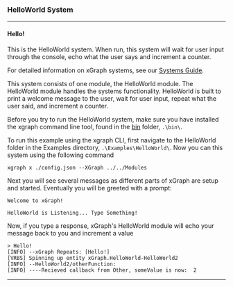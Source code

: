 ### HelloWorld System

---
#### Hello!

This is the HelloWorld system. When run, this system will wait for user
input through the console, echo what the user says and increment a
counter.

For detailed information on xGraph systems, see our [Systems Guide](https://github.com/IntrospectiveSystems/xGraph/wiki/1.2-Systems-Guide).

This system consists of one module, the HelloWorld module. The HelloWorld
module handles the systems functionality. HelloWorld is built to print
a welcome message to the user, wait for user input, repeat what the user
said, and increment a counter.

Before you try to run the HelloWorld system, make sure you have installed
the xgraph command line tool, found in the [bin](../bin) folder,
`.\bin\`.

To run this example using the xgraph CLI, first navigate to the HelloWorld
folder in the Examples directory, `.\Examples\HelloWorld\`.  Now you can
this system using the following command

    xgraph x ./config.json --XGraph ../../Modules

Next you will see several messages as different parts of xGraph are setup
and started.  Eventually you will be greeted with a prompt:

    Welcome to xGraph!

    HelloWorld is Listening... Type Something!

Now, if you type a response, xGraph's HelloWorld module will echo your
message back to you and increment a value

    > Hello!
    [INFO] --xGraph Repeats: [Hello!]
    [VRBS] Spinning up entity xGraph.HelloWorld-HelloWorld2
    [INFO] --HelloWorld2/otherFunction:  
    [INFO] ----Recieved callback from Other, someValue is now:  2 


---
